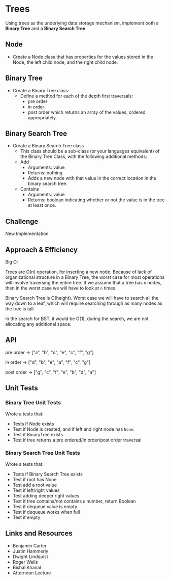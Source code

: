 # Trees
<!-- Short summary or background information -->
Using trees as the underlying data storage mechanism, implement both a **Binary Tree** and a **Binary Search Tree**

## Node

- Create a Node class that has properties for the values stored in the Node, the left child node, and the right child node.

## Binary Tree

- Create a Binary Tree class:
  - Define a method for each of the depth first traversals:
    - pre order
    - in order
    - post order which returns an array of the values, ordered appropriately.

## Binary Search Tree

- Create a Binary Search Tree class
  - This class should be a sub-class (or your languages equivalent) of the Binary Tree Class, with the following additional methods:
  - Add
    - Arguments: value
    - Returns: nothing
    - Adds a new node with that value in the correct location in the binary search tree.
  - Contains
    - Arguments: value
    - Returns: boolean indicating whether or not the value is in the tree at least once.

## Challenge
<!-- Description of the challenge -->
New Implementation

## Approach & Efficiency
<!-- What approach did you take? Why? What is the Big O space/time for this approach? -->

Big O:

Trees are O(n) operation, for inserting a new node. Because of lack of organizational structure in a Binary Tree, the worst case for most operations will involve traversing the entire tree. If we assume that a tree has `n` nodes, then in the worst case we will have to look at `n` times.

Binary Search Tree is O(height). Worst case we will have to search all the way down to a leaf, which will require searching through as many nodes as the tree is tall.

In the search for BST, it would be O(1), during the search, we are not allocating any additional space.

## API

pre order -> ["a", "b", "d", "e", "c", "f", "g"]

in order -> ["d", "b", "e", "a", "f", "c", "g"]

post order -> ["g", "c", "f", "e", "b", "d", "a"]

## Unit Tests
<!-- Description of each method publicly available to your Linked List -->

### Binary Tree Unit Tests

Wrote a tests that:

- Tests if Node exists
- Test if Node is created, and if left and right node has `None`.
- Test if BinaryTree exists
- Test if tree returns a pre ordered/in order/post order traversal

### Binary Search Tree Unit Tests

Wrote a tests that:

- Tests if Binary Search Tree exists
- Test if root has None
- Test add a root value
- Test if left/right values
- Test adding deeper right values
- Test if tree contains/not contains `n` number, return Boolean
- Test if dequeue value is empty
- Test if dequeue works when full
- Test if empty

## Links and Resources

- Benjamin Carter
- Justin Hammerly
- Dwight Lindquist
- Roger Wells
- Bishal Khanal
- Afternoon Lecture
